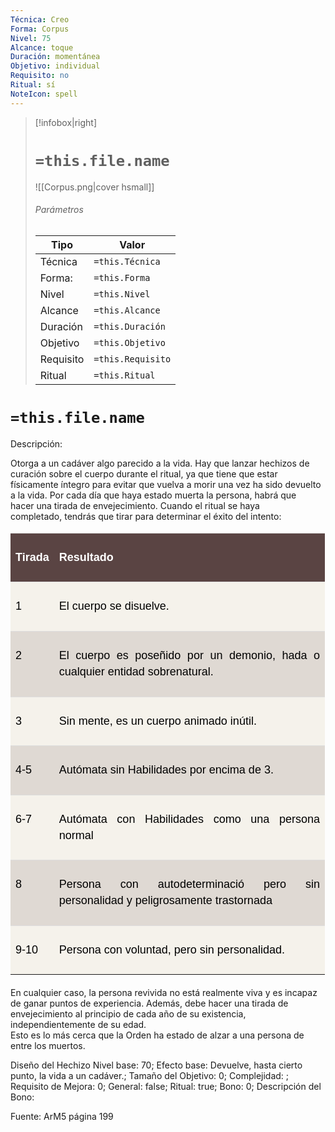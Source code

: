 ```yaml
---
Técnica: Creo
Forma: Corpus
Nivel: 75
Alcance: toque 
Duración: momentánea  
Objetivo: individual
Requisito: no
Ritual: sí
NoteIcon: spell
---
```


> [!infobox|right]
> # `=this.file.name`
> ![[Corpus.png|cover hsmall]]
> ###### Parámetros
> Tipo |  Valor |
> ---|---|
> Técnica  | `=this.Técnica`  |
> Forma: | `=this.Forma`  |
> Nivel | `=this.Nivel`  |
> Alcance | `=this.Alcance` |
> Duración | `=this.Duración` |
> Objetivo | `=this.Objetivo` |
> Requisito | `=this.Requisito` |
> Ritual | `=this.Ritual` |

# `=this.file.name`
Descripción: <p>Otorga a un cadáver algo parecido a la vida. Hay que lanzar hechizos de curación sobre el cuerpo durante el ritual, ya que tiene que estar físicamente íntegro para evitar que vuelva a morir una vez ha sido devuelto a la vida. Por cada día que haya estado muerta la persona, habrá que hacer una tirada de envejecimiento. Cuando el ritual se haya completado, tendrás que tirar para determinar el éxito del intento:</p><table class="table table-striped" data-userway-s19-styled="true" data-text-align-feature-value="4" style="box-sizing: border-box; border-spacing: 0px; border-collapse: collapse; background: rgb(245, 242, 235); border: 0px solid; width: 503.071px; font-family: 'source sans pro', sans-serif; max-width: 100%; margin-bottom: 20px; cursor: url('https://cdn.userway.org/widgetapp/images/arrow_w.svg'), auto !important; color: rgba(206, 206, 206, 0.6); font-size: 18px; font-style: normal; font-variant-ligatures: normal; font-variant-caps: normal; font-weight: 400; letter-spacing: normal; orphans: 2; text-align: justify !important; text-transform: none; widows: 2; word-spacing: 0px; -webkit-text-stroke-width: 0px; white-space: normal; text-decoration-thickness: initial; text-decoration-style: initial; text-decoration-color: initial; transition: all 0s ease 0s;"><tbody><tr data-userway-s19-styled="true" data-text-align-feature-value="4" style="box-sizing: border-box; cursor: url('https://cdn.userway.org/widgetapp/images/arrow_w.svg'), auto !important; background: rgba(35, 6, 6, 0.1); text-align: justify !important; transition: all 0s ease 0s;"><th data-userway-s19-styled="true" data-text-align-feature-value="4" style="box-sizing: border-box; padding: 8px; text-align: justify !important; background: rgba(35, 6, 6, 0.7); color: rgb(255, 255, 255); font-family: 'source sans pro', sans-serif; font-weight: 700; border-width: 1px 0px 0px; border-top-style: solid; border-right-style: initial; border-bottom-style: initial; border-left-style: initial; border-top-color: rgb(221, 221, 221); border-right-color: initial; border-bottom-color: initial; border-left-color: initial; border-image: initial; cursor: url('https://cdn.userway.org/widgetapp/images/arrow_w.svg'), auto !important; line-height: 1.42857; vertical-align: top; transition: all 0s ease 0s;"><p><span style="font-family: 'source sans pro', sans-serif"><strong>Tirada</strong></span></p></th><th data-userway-s19-styled="true" data-text-align-feature-value="4" style="box-sizing: border-box; padding: 8px; text-align: justify !important; background: rgba(35, 6, 6, 0.7); color: rgb(255, 255, 255); font-family: 'source sans pro', sans-serif; font-weight: 700; border-width: 1px 0px 0px; border-top-style: solid; border-right-style: initial; border-bottom-style: initial; border-left-style: initial; border-top-color: rgb(221, 221, 221); border-right-color: initial; border-bottom-color: initial; border-left-color: initial; border-image: initial; cursor: url('https://cdn.userway.org/widgetapp/images/arrow_w.svg'), auto !important; line-height: 1.42857; vertical-align: top; transition: all 0s ease 0s;"><p>Resultado</p></th></tr><tr data-userway-s19-styled="true" data-text-align-feature-value="4" style="box-sizing: border-box; cursor: url('https://cdn.userway.org/widgetapp/images/arrow_w.svg'), auto !important; text-align: justify !important; transition: all 0s ease 0s;"><td data-userway-s19-styled="true" data-text-align-feature-value="4" style="box-sizing: border-box; padding: 8px; overflow-wrap: break-word; word-break: break-word; hyphens: auto; cursor: url('https://cdn.userway.org/widgetapp/images/arrow_w.svg'), auto !important; line-height: 1.42857; vertical-align: top; border-top: 1px solid rgb(221, 221, 221); color: rgb(0, 0, 0); background: rgba(0, 0, 0, 0); text-align: justify !important; transition: all 0s ease 0s;"><p><span style="font-family: 'source sans pro', sans-serif">1</span></p></td><td data-userway-s19-styled="true" data-text-align-feature-value="4" style="box-sizing: border-box; padding: 8px; overflow-wrap: break-word; word-break: break-word; hyphens: auto; cursor: url('https://cdn.userway.org/widgetapp/images/arrow_w.svg'), auto !important; line-height: 1.42857; vertical-align: top; border-top: 1px solid rgb(221, 221, 221); color: rgb(0, 0, 0); background: rgba(0, 0, 0, 0); text-align: justify !important; transition: all 0s ease 0s;"><p><span style="font-family: 'source sans pro', sans-serif">El cuerpo se disuelve.</span></p></td></tr><tr data-userway-s19-styled="true" data-text-align-feature-value="4" style="box-sizing: border-box; cursor: url('https://cdn.userway.org/widgetapp/images/arrow_w.svg'), auto !important; background: rgba(35, 6, 6, 0.1); text-align: justify !important; transition: all 0s ease 0s;"><td data-userway-s19-styled="true" data-text-align-feature-value="4" style="box-sizing: border-box; padding: 8px; overflow-wrap: break-word; word-break: break-word; hyphens: auto; cursor: url('https://cdn.userway.org/widgetapp/images/arrow_w.svg'), auto !important; line-height: 1.42857; vertical-align: top; border-top: 1px solid rgb(221, 221, 221); color: rgb(0, 0, 0); background: rgba(0, 0, 0, 0); text-align: justify !important; transition: all 0s ease 0s;"><p><span style="font-family: 'source sans pro', sans-serif">2</span></p></td><td data-userway-s19-styled="true" data-text-align-feature-value="4" style="box-sizing: border-box; padding: 8px; overflow-wrap: break-word; word-break: break-word; hyphens: auto; cursor: url('https://cdn.userway.org/widgetapp/images/arrow_w.svg'), auto !important; line-height: 1.42857; vertical-align: top; border-top: 1px solid rgb(221, 221, 221); color: rgb(0, 0, 0); background: rgba(0, 0, 0, 0); text-align: justify !important; transition: all 0s ease 0s;"><p><span style="font-family: 'source sans pro', sans-serif">El cuerpo es poseñido por un demonio, hada o cualquier entidad sobrenatural.</span></p></td></tr><tr data-userway-s19-styled="true" data-text-align-feature-value="4" style="box-sizing: border-box; cursor: url('https://cdn.userway.org/widgetapp/images/arrow_w.svg'), auto !important; text-align: justify !important; transition: all 0s ease 0s;"><td data-userway-s19-styled="true" data-text-align-feature-value="4" style="box-sizing: border-box; padding: 8px; overflow-wrap: break-word; word-break: break-word; hyphens: auto; cursor: url('https://cdn.userway.org/widgetapp/images/arrow_w.svg'), auto !important; line-height: 1.42857; vertical-align: top; border-top: 1px solid rgb(221, 221, 221); color: rgb(0, 0, 0); background: rgba(0, 0, 0, 0); text-align: justify !important; transition: all 0s ease 0s;"><p><span style="font-family: 'source sans pro', sans-serif">3</span></p></td><td data-userway-s19-styled="true" data-text-align-feature-value="4" style="box-sizing: border-box; padding: 8px; overflow-wrap: break-word; word-break: break-word; hyphens: auto; cursor: url('https://cdn.userway.org/widgetapp/images/arrow_w.svg'), auto !important; line-height: 1.42857; vertical-align: top; border-top: 1px solid rgb(221, 221, 221); color: rgb(0, 0, 0); background: rgba(0, 0, 0, 0); text-align: justify !important; transition: all 0s ease 0s;"><p><span style="font-family: 'source sans pro', sans-serif">Sin mente, es un cuerpo animado inútil.</span></p></td></tr><tr data-userway-s19-styled="true" data-text-align-feature-value="4" style="box-sizing: border-box; cursor: url('https://cdn.userway.org/widgetapp/images/arrow_w.svg'), auto !important; background: rgba(35, 6, 6, 0.1); text-align: justify !important; transition: all 0s ease 0s;"><td data-userway-s19-styled="true" data-text-align-feature-value="4" style="box-sizing: border-box; padding: 8px; overflow-wrap: break-word; word-break: break-word; hyphens: auto; cursor: url('https://cdn.userway.org/widgetapp/images/arrow_w.svg'), auto !important; line-height: 1.42857; vertical-align: top; border-top: 1px solid rgb(221, 221, 221); color: rgb(0, 0, 0); background: rgba(0, 0, 0, 0); text-align: justify !important; transition: all 0s ease 0s;"><p><span style="font-family: 'source sans pro', sans-serif">4-5</span></p></td><td data-userway-s19-styled="true" data-text-align-feature-value="4" style="box-sizing: border-box; padding: 8px; overflow-wrap: break-word; word-break: break-word; hyphens: auto; cursor: url('https://cdn.userway.org/widgetapp/images/arrow_w.svg'), auto !important; line-height: 1.42857; vertical-align: top; border-top: 1px solid rgb(221, 221, 221); color: rgb(0, 0, 0); background: rgba(0, 0, 0, 0); text-align: justify !important; transition: all 0s ease 0s;"><p><span style="font-family: 'source sans pro', sans-serif">Autómata sin Habilidades por encima de 3.</span></p></td></tr><tr data-userway-s19-styled="true" data-text-align-feature-value="4" style="box-sizing: border-box; cursor: url('https://cdn.userway.org/widgetapp/images/arrow_w.svg'), auto !important; text-align: justify !important; transition: all 0s ease 0s;"><td data-userway-s19-styled="true" data-text-align-feature-value="4" style="box-sizing: border-box; padding: 8px; overflow-wrap: break-word; word-break: break-word; hyphens: auto; cursor: url('https://cdn.userway.org/widgetapp/images/arrow_w.svg'), auto !important; line-height: 1.42857; vertical-align: top; border-top: 1px solid rgb(221, 221, 221); color: rgb(0, 0, 0); background: rgba(0, 0, 0, 0); text-align: justify !important; transition: all 0s ease 0s;"><p><span style="font-family: 'source sans pro', sans-serif">6-7</span></p></td><td data-userway-s19-styled="true" data-text-align-feature-value="4" style="box-sizing: border-box; padding: 8px; overflow-wrap: break-word; word-break: break-word; hyphens: auto; cursor: url('https://cdn.userway.org/widgetapp/images/arrow_w.svg'), auto !important; line-height: 1.42857; vertical-align: top; border-top: 1px solid rgb(221, 221, 221); color: rgb(0, 0, 0); background: rgba(0, 0, 0, 0); text-align: justify !important; transition: all 0s ease 0s;"><p><span style="font-family: 'source sans pro', sans-serif">Autómata con Habilidades como una persona normal</span></p></td></tr><tr data-userway-s19-styled="true" data-text-align-feature-value="4" style="box-sizing: border-box; cursor: url('https://cdn.userway.org/widgetapp/images/arrow_w.svg'), auto !important; background: rgba(35, 6, 6, 0.1); text-align: justify !important; transition: all 0s ease 0s;"><td data-userway-s19-styled="true" data-text-align-feature-value="4" style="box-sizing: border-box; padding: 8px; overflow-wrap: break-word; word-break: break-word; hyphens: auto; cursor: url('https://cdn.userway.org/widgetapp/images/arrow_w.svg'), auto !important; line-height: 1.42857; vertical-align: top; border-top: 1px solid rgb(221, 221, 221); color: rgb(0, 0, 0); background: rgba(0, 0, 0, 0); text-align: justify !important; transition: all 0s ease 0s;"><p><span style="font-family: 'source sans pro', sans-serif">8</span></p></td><td data-userway-s19-styled="true" data-text-align-feature-value="4" style="box-sizing: border-box; padding: 8px; overflow-wrap: break-word; word-break: break-word; hyphens: auto; cursor: url('https://cdn.userway.org/widgetapp/images/arrow_w.svg'), auto !important; line-height: 1.42857; vertical-align: top; border-top: 1px solid rgb(221, 221, 221); color: rgb(0, 0, 0); background: rgba(0, 0, 0, 0); text-align: justify !important; transition: all 0s ease 0s;"><p><span style="font-family: 'source sans pro', sans-serif">Persona con autodeterminació pero sin personalidad y peligrosamente trastornada</span></p></td></tr><tr data-userway-s19-styled="true" data-text-align-feature-value="4" style="box-sizing: border-box; cursor: url('https://cdn.userway.org/widgetapp/images/arrow_w.svg'), auto !important; text-align: justify !important; transition: all 0s ease 0s;"><td data-userway-s19-styled="true" data-text-align-feature-value="4" style="box-sizing: border-box; padding: 8px; overflow-wrap: break-word; word-break: break-word; hyphens: auto; cursor: url('https://cdn.userway.org/widgetapp/images/arrow_w.svg'), auto !important; line-height: 1.42857; vertical-align: top; border-top: 1px solid rgb(221, 221, 221); color: rgb(0, 0, 0); background: rgba(0, 0, 0, 0); text-align: justify !important; transition: all 0s ease 0s;"><p><span style="font-family: 'source sans pro', sans-serif">9-10</span></p></td><td data-userway-s19-styled="true" data-text-align-feature-value="4" style="box-sizing: border-box; padding: 8px; overflow-wrap: break-word; word-break: break-word; hyphens: auto; cursor: url('https://cdn.userway.org/widgetapp/images/arrow_w.svg'), auto !important; line-height: 1.42857; vertical-align: top; border-top: 1px solid rgb(221, 221, 221); color: rgb(0, 0, 0); background: rgba(0, 0, 0, 0); text-align: justify !important; transition: all 0s ease 0s;"><p><span style="font-family: 'source sans pro', sans-serif">Persona con voluntad, pero sin personalidad.</span></p></td></tr></tbody></table><p>En cualquier caso, la persona revivida no está realmente viva y es incapaz de ganar puntos de experiencia. Además, debe hacer una tirada de envejecimiento al principio de cada año de su existencia, independientemente de su edad.<br>Esto es lo más cerca que la Orden ha estado de alzar a una persona de entre los muertos.</p>

Diseño del Hechizo
Nivel base: 70; Efecto base: Devuelve, hasta cierto punto, la vida a un cadáver.;  Tamaño del Objetivo: 0; Complejidad: ; Requisito de Mejora: 0; General: false; Ritual: true; Bono: 0; Descripción del Bono: 

Fuente: ArM5 página 199
